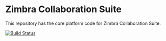 # Zimbra Collaboration Suite

This repository has the core platform code for Zimbra Collaboration Suite.

[![Build Status](https://travis-ci.org/Zimbra/zm-mailbox.svg?branch=master)](https://travis-ci.org/Zimbra/zm-mailbox)
